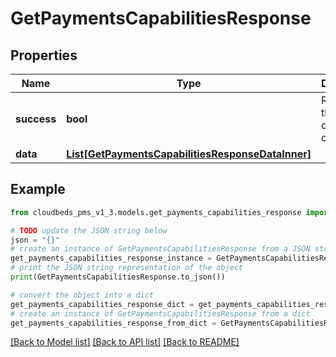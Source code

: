 # GetPaymentsCapabilitiesResponse


## Properties

Name | Type | Description | Notes
------------ | ------------- | ------------- | -------------
**success** | **bool** | Returns if the request could be completed | [optional] 
**data** | [**List[GetPaymentsCapabilitiesResponseDataInner]**](GetPaymentsCapabilitiesResponseDataInner.md) |  | [optional] 

## Example

```python
from cloudbeds_pms_v1_3.models.get_payments_capabilities_response import GetPaymentsCapabilitiesResponse

# TODO update the JSON string below
json = "{}"
# create an instance of GetPaymentsCapabilitiesResponse from a JSON string
get_payments_capabilities_response_instance = GetPaymentsCapabilitiesResponse.from_json(json)
# print the JSON string representation of the object
print(GetPaymentsCapabilitiesResponse.to_json())

# convert the object into a dict
get_payments_capabilities_response_dict = get_payments_capabilities_response_instance.to_dict()
# create an instance of GetPaymentsCapabilitiesResponse from a dict
get_payments_capabilities_response_from_dict = GetPaymentsCapabilitiesResponse.from_dict(get_payments_capabilities_response_dict)
```
[[Back to Model list]](../README.md#documentation-for-models) [[Back to API list]](../README.md#documentation-for-api-endpoints) [[Back to README]](../README.md)



